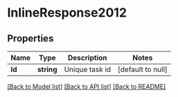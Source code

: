 # InlineResponse2012

## Properties
Name | Type | Description | Notes
------------ | ------------- | ------------- | -------------
**Id** | **string** | Unique task id | [default to null]

[[Back to Model list]](../README.md#documentation-for-models) [[Back to API list]](../README.md#documentation-for-api-endpoints) [[Back to README]](../README.md)


